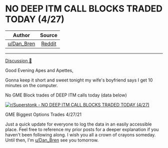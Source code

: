 NO DEEP ITM CALL BLOCKS TRADED TODAY (4/27)
===========================================

| Author       | Source       | 
| :-------------: |:-------------:|
|  [u/Dan_Bren](https://www.reddit.com/user/Dan_Bren/) | [Reddit](https://www.reddit.com/r/Superstonk/comments/n04v84/no_deep_itm_call_blocks_traded_today_427/) | 

---


[Discussion 🦍](https://www.reddit.com/r/Superstonk/search?q=flair_name%3A%22Discussion%20%F0%9F%A6%8D%22&restrict_sr=1)

Good Evening Apes and Apettes,

Gonna keep it short and sweet tonight my wife's boyfriend says I get 10 minutes on the computer.

No GME Block trades of DEEP ITM calls today (data below)

[![r/Superstonk - NO DEEP ITM CALL BLOCKS TRADED TODAY (4/27)](https://preview.redd.it/7ze44se0stv61.jpg?width=1228&format=pjpg&auto=webp&s=b5b198bac5b0355b383fc48b07edcc6927d7fe21)](https://preview.redd.it/7ze44se0stv61.jpg?width=1228&format=pjpg&auto=webp&s=b5b198bac5b0355b383fc48b07edcc6927d7fe21)

GME Biggest Options Trades 4/27/21

Just a quick update for everyone to log the data in an easily accessible place. Feel free to reference my prior posts for a deeper explanation if you haven't been following along. I wish you all a crown of crayons someday. Until then, I'm [u/Dan_Bren](https://www.reddit.com/u/Dan_Bren/) see you tomorrow.
